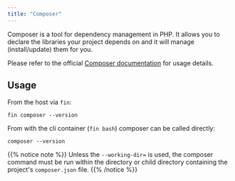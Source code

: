 ```yaml
---
title: "Composer"
---
```



Composer is a tool for dependency management in PHP. It allows you to declare the libraries your project depends on and it will manage (install/update) them for you.

Please refer to the official [Composer documentation](https://getcomposer.org/doc/) for usage details.


## Usage

From the host via `fin`:

```
fin composer --version
```

From with the cli container (`fin bash`) composer can be called directly:

```
composer --version
```

{{% notice note %}}
Unless the `--working-dir=` is used, the composer command must be run within the directory or child directory containing the 
project's `composer.json` file.
{{% /notice %}}
